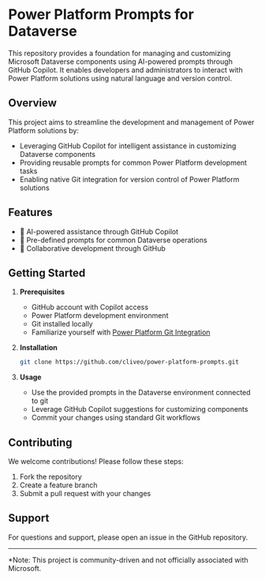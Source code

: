 # Power Platform Prompts for Dataverse

This repository provides a foundation for managing and customizing Microsoft Dataverse components using AI-powered prompts through GitHub Copilot. It enables developers and administrators to interact with Power Platform solutions using natural language and version control.

## Overview

This project aims to streamline the development and management of Power Platform solutions by:
- Leveraging GitHub Copilot for intelligent assistance in customizing Dataverse components
- Providing reusable prompts for common Power Platform development tasks
- Enabling native Git integration for version control of Power Platform solutions


## Features

- 🤖 AI-powered assistance through GitHub Copilot
- 📝 Pre-defined prompts for common Dataverse operations
- 🤝 Collaborative development through GitHub

## Getting Started

1. **Prerequisites**
   - GitHub account with Copilot access
   - Power Platform development environment
   - Git installed locally
   - Familiarize yourself with [Power Platform Git Integration](https://learn.microsoft.com/en-us/power-platform/alm/git-integration/overview)

2. **Installation**
   ```bash
   git clone https://github.com/cliveo/power-platform-prompts.git
   ```

3. **Usage**
   - Use the provided prompts in the  Dataverse environment connected to git
   - Leverage GitHub Copilot suggestions for customizing components
   - Commit your changes using standard Git workflows

## Contributing

We welcome contributions! Please follow these steps:
1. Fork the repository
2. Create a feature branch
3. Submit a pull request with your changes

## Support

For questions and support, please open an issue in the GitHub repository.

---
*Note: This project is community-driven and not officially associated with Microsoft.
